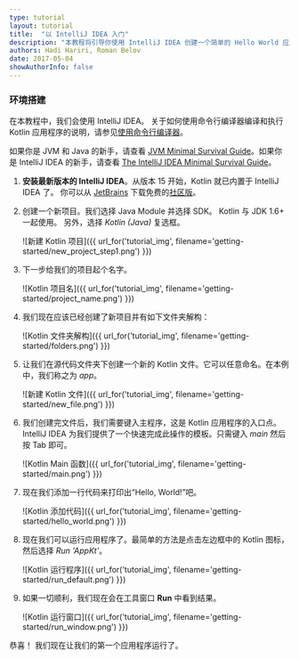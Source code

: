 ```yaml
---
type: tutorial
layout: tutorial
title:  "以 IntelliJ IDEA 入门"
description: "本教程将引导你使用 IntelliJ IDEA 创建一个简单的 Hello World 应用程序。"
authors: Hadi Hariri, Roman Belov
date: 2017-05-04
showAuthorInfo: false
---
```

### 环境搭建
在本教程中，我们会使用 IntelliJ IDEA。
关于如何使用命令行编译器编译和执行 Kotlin 应用程序的说明，请参见[使用命令行编译器][getting_started_command_line]。

如果你是 JVM 和 Java 的新手，请查看 [JVM Minimal Survival Guide](http://hadihariri.com/2013/12/29/jvm-minimal-survival-guide-for-the-dotnet-developer/)。如果你是 IntelliJ IDEA 的新手，请查看 [The IntelliJ IDEA Minimal Survival Guide](http://hadihariri.com/2014/01/06/intellij-idea-minimal-survival-guide/)。

1. **安装最新版本的 IntelliJ IDEA**。从版本 15 开始，Kotlin 就已内置于 IntelliJ IDEA 了。
   你可以从 [JetBrains][jetbrains] 下载免费的[社区版][intellijdownload]。

2. 创建一个新项目。我们选择 Java Module 并选择 SDK。 Kotlin 与 JDK 1.6+ 一起使用。 另外，选择 *Kotlin (Java)* 复选框。

   ![新建 Kotlin 项目]({{ url_for('tutorial_img', filename='getting-started/new_project_step1.png') }})

3. 下一步给我们的项目起个名字。

   ![Kotlin 项目名]({{ url_for('tutorial_img', filename='getting-started/project_name.png') }})

4. 我们现在应该已经创建了新项目并有如下文件夹解构：

   ![Kotlin 文件夹解构]({{ url_for('tutorial_img', filename='getting-started/folders.png') }})

5. 让我们在源代码文件夹下创建一个新的 Kotlin 文件。它可以任意命名。在本例中，我们称之为 *app*。

   ![新建 Kotlin 文件]({{ url_for('tutorial_img', filename='getting-started/new_file.png') }})

6. 我们创建完文件后，我们需要键入主程序，这是 Kotlin 应用程序的入口点。IntelliJ IDEA 为我们提供了一个快速完成此操作的模板。只需键入 *main* 然后按 Tab 即可。

   ![Kotlin Main 函数]({{ url_for('tutorial_img', filename='getting-started/main.png') }})

7. 现在我们添加一行代码来打印出“Hello, World!”吧。

   ![Kotlin 添加代码]({{ url_for('tutorial_img', filename='getting-started/hello_world.png') }})

8. 现在我们可以运行应用程序了。最简单的方法是点击左边框中的 Kotlin 图标，然后选择 *Run 'AppKt'*。

   ![Kotlin 运行程序]({{ url_for('tutorial_img', filename='getting-started/run_default.png') }})

9. 如果一切顺利，我们现在会在工具窗口 **Run** 中看到结果。

   ![Kotlin 运行窗口]({{ url_for('tutorial_img', filename='getting-started/run_window.png') }})

恭喜！ 我们现在让我们的第一个应用程序运行了。

[intellijdownload]: http://www.jetbrains.com/idea/download/index.html
[jetbrains]: http://www.jetbrains.com
[getting_started_command_line]: command-line.html
